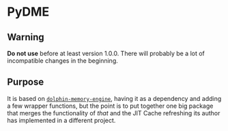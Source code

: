 # PyDME

## Warning

**Do not use** before at least version 1.0.0. There will probably be a lot of incompatible changes in the beginning.

## Purpose

It is based on [`dolphin-memory-engine`](https://pypi.org/project/dolphin-memory-engine/), having it as a dependency and adding a few wrapper functions, but the point is to put together one big package that merges the functionality of *that* and the JIT Cache refreshing its author has implemented in a different project.